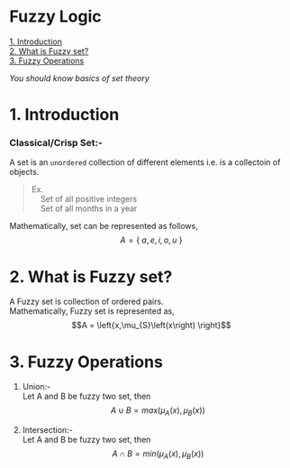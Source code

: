 # Fuzzy Logic

[1. Introduction](#1.-Introduction)   
[2. What is Fuzzy set?](#2.-What-is-Fuzzy-set?)  
[3. Fuzzy Operations](#3.-Fuzzy-Operations)  

*You should know basics of set theory*  

# 1. Introduction  
### **Classical/Crisp Set:-**  

A set is an `unordered` collection of different elements i.e. is a collectoin of objects.  
>Ex.  
>&nbsp;&nbsp;&nbsp;&nbsp;Set of all positive integers  
>&nbsp;&nbsp;&nbsp;&nbsp;Set of all months in a year

Mathematically, set can be represented as follows,  
$$A = \{~ a,e,i,o,u ~ \}$$

# 2. What is Fuzzy set?  
A Fuzzy set is collection of ordered pairs.  
Mathematically, Fuzzy set is represented as,  
$$A = \left{x,\mu_{S}\left(x\right) \right}$$  


# 3. Fuzzy Operations  
1. Union:-  
Let A and B be fuzzy two set, then  
$$A\cup B = max(\mu_{A}(x),\mu_{B}(x))$$

2. Intersection:-  
Let A and B be fuzzy two set, then  
$$A\cap B = min(\mu_{A}(x),\mu_{B}(x))$$
